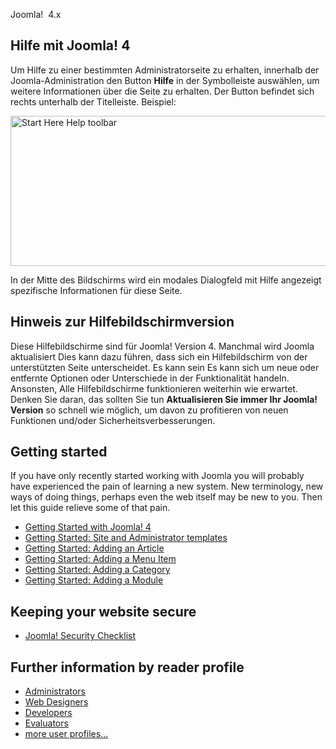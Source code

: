 <!-- Filename: Help4.x:Start_Here / Display title: Hier beginnen -->

Joomla!  4.x

## Hilfe mit Joomla! 4

Um Hilfe zu einer bestimmten Administratorseite zu erhalten, innerhalb
der Joomla-Administration den Button **Hilfe** in der Symbolleiste
auswählen, um weitere Informationen über die Seite zu erhalten. Der
Button befindet sich rechts unterhalb der Titelleiste. Beispiel:

<img
src="https://docs.joomla.org/images/thumb/0/06/Help-4x-Start-Here-Help-toolbar-de.png/800px-Help-4x-Start-Here-Help-toolbar-de.png"
decoding="async"
srcset="https://docs.joomla.org/images/0/06/Help-4x-Start-Here-Help-toolbar-de.png 1.5x"
data-file-width="895" data-file-height="269" width="800" height="240"
alt="Start Here Help toolbar" />

In der Mitte des Bildschirms wird ein modales Dialogfeld mit Hilfe angezeigt
spezifische Informationen für diese Seite.

## Hinweis zur Hilfebildschirmversion

Diese Hilfebildschirme sind für Joomla! Version 4. Manchmal wird Joomla aktualisiert
Dies kann dazu führen, dass sich ein Hilfebildschirm von der unterstützten Seite unterscheidet. Es kann sein
Es kann sich um neue oder entfernte Optionen oder Unterschiede in der Funktionalität handeln. Ansonsten,
Alle Hilfebildschirme funktionieren weiterhin wie erwartet. Denken Sie daran, das sollten Sie tun
**Aktualisieren Sie immer Ihr Joomla! Version** so schnell wie möglich, um davon zu profitieren
von neuen Funktionen und/oder Sicherheitsverbesserungen.

## Getting started

If you have only recently started working with Joomla you will probably
have experienced the pain of learning a new system. New terminology, new
ways of doing things, perhaps even the web itself may be new to you.
Then let this guide relieve some of that pain.

- [Getting Started with Joomla!
  4](https://docs.joomla.org/J4.x:Getting_Started_with_Joomla!/en "Special:MyLanguage/J4.x:Getting Started with Joomla!/en")
- [Getting Started: Site and Administrator
  templates](https://docs.joomla.org/J4.x:Getting_Started:_Site_and_Administrator_templates/en "Special:MyLanguage/J4.x:Getting Started: Site and Administrator templates/en")
- [Getting Started: Adding an
  Article](https://docs.joomla.org/J4.x:Getting_Started:_Adding_an_Article/en "Special:MyLanguage/J4.x:Getting Started: Adding an Article/en")
- [Getting Started: Adding a Menu
  Item](https://docs.joomla.org/J4.x:Getting_Started:_Adding_a_Menu_Item/en "Special:MyLanguage/J4.x:Getting Started: Adding a Menu Item/en")
- [Getting Started: Adding a
  Category](https://docs.joomla.org/J4.x:Getting_Started:_Adding_a_Category/en "Special:MyLanguage/J4.x:Getting Started: Adding a Category/en")
- [Getting Started: Adding a
  Module](https://docs.joomla.org/J4.x:Getting_Started:_Adding_a_Module/en "Special:MyLanguage/J4.x:Getting Started: Adding a Module/en")

## Keeping your website secure

- [Joomla! Security
  Checklist](https://docs.joomla.org/Security_Checklist/en "Special:MyLanguage/Security Checklist/en")

## Further information by reader profile

- [Administrators](https://docs.joomla.org/Portal:Administrators/en "Special:MyLanguage/Portal:Administrators/en")
- [Web
  Designers](https://docs.joomla.org/Web_designers/en "Special:MyLanguage/Web designers/en")
- [Developers](https://docs.joomla.org/Portal:Developers/en "Special:MyLanguage/Portal:Developers/en")
- [Evaluators](https://docs.joomla.org/Evaluators/en "Special:MyLanguage/Evaluators/en")
- [more user
  profiles...](https://docs.joomla.org/Start_here/en "Special:MyLanguage/Start here/en")
